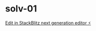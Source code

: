 # solv-01

[Edit in StackBlitz next generation editor ⚡️](https://stackblitz.com/~/github.com/phucvin/solv-01)